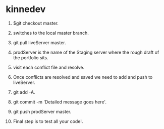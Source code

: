 kinnedev
========

1. $git checkout master.
2. switches to the local master branch.

3. git pull liveServer master.
4. prodServer is the name of the Staging server where the rough draft of the portfolio sits.

5. visit each conflict file and resolve. 

6. Once conflicts are resolved and saved we need to add and push to liveServer.
7. git add -A.
8. git commit -m 'Detailed message goes here'.
9. git push prodServer master.

10. Final step is to test all your code!.
